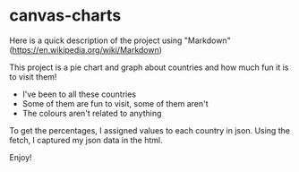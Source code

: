 # canvas-charts

Here is a quick description of the project using "Markdown" (https://en.wikipedia.org/wiki/Markdown)

This project is a pie chart and graph about countries and how much fun it is to visit them!

  * I've been to all these countries
  * Some of them are fun to visit, some of them aren't
  * The colours aren't related to anything
  
  To get the percentages, I assigned values to each country in json. 
  Using the fetch, I captured my json data in the html. 
  
  Enjoy!
